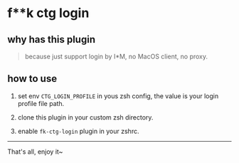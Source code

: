 # f**k ctg login

## why has this plugin

> because just support login by I*M, no MacOS client, no proxy.

## how to use

1. set env `CTG_LOGIN_PROFILE` in yous zsh config, the value is your login profile file path.

2. clone this plugin in your custom zsh directory.

3. enable `fk-ctg-login` plugin in your zshrc.


---

That's all, enjoy it~